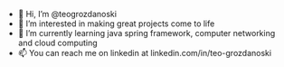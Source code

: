 - 👋 Hi, I’m @teogrozdanoski
- 👀 I’m interested in making great projects come to life
- 🌱 I’m currently learning java spring framework, computer networking and cloud computing
- 📫 You can reach me on linkedin at linkedin.com/in/teo-grozdanoski

<!---
teogrozdanoski/teogrozdanoski is a ✨ special ✨ repository because its `README.md` (this file) appears on your GitHub profile.
You can click the Preview link to take a look at your changes.
--->
